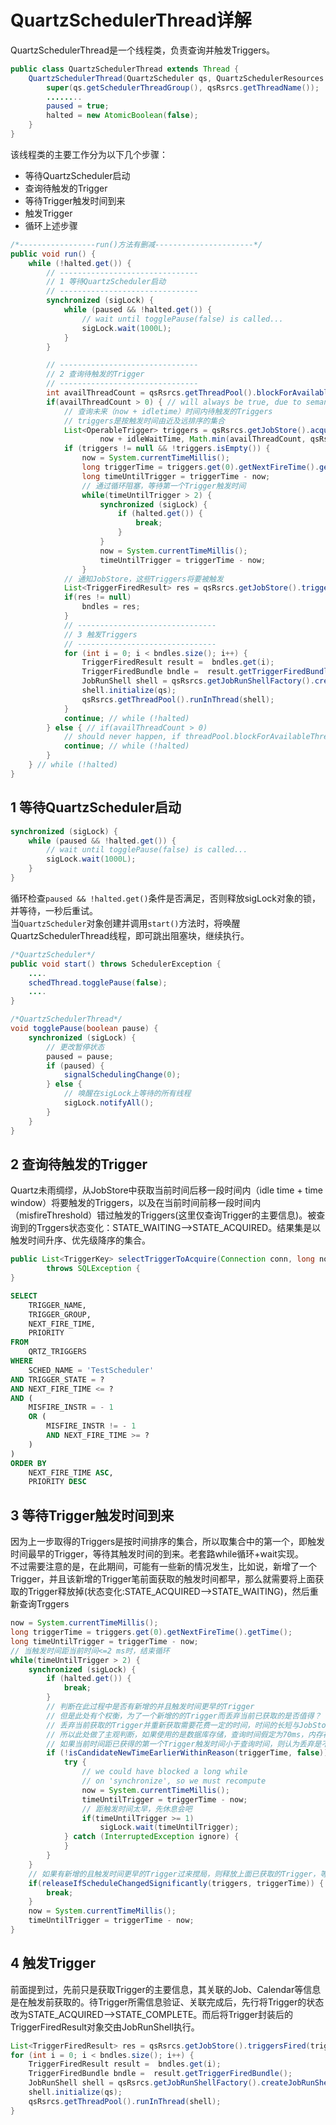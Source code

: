 # QuartzSchedulerThread详解

QuartzSchedulerThread是一个线程类，负责查询并触发Triggers。  

```java
public class QuartzSchedulerThread extends Thread {
    QuartzSchedulerThread(QuartzScheduler qs, QuartzSchedulerResources qsRsrcs, boolean setDaemon, int threadPrio) {
        super(qs.getSchedulerThreadGroup(), qsRsrcs.getThreadName());
        ........
        paused = true;
        halted = new AtomicBoolean(false);
    }
}
```

该线程类的主要工作分为以下几个步骤：  
- 等待QuartzScheduler启动
- 查询待触发的Trigger
- 等待Trigger触发时间到来
- 触发Trigger
- 循环上述步骤

```java
/*-----------------run()方法有删减----------------------*/
public void run() {
    while (!halted.get()) {
        // -------------------------------
        // 1 等待QuartzScheduler启动
        // -------------------------------
        synchronized (sigLock) {
            while (paused && !halted.get()) {
                // wait until togglePause(false) is called...
                sigLock.wait(1000L);
            }
        }

        // -------------------------------
        // 2 查询待触发的Trigger
        // -------------------------------
        int availThreadCount = qsRsrcs.getThreadPool().blockForAvailableThreads();
        if(availThreadCount > 0) { // will always be true, due to semantics of blockForAvailableThreads...
            // 查询未来（now + idletime）时间内待触发的Triggers
            // triggers是按触发时间由近及远排序的集合
            List<OperableTrigger> triggers = qsRsrcs.getJobStore().acquireNextTriggers(
                    now + idleWaitTime, Math.min(availThreadCount, qsRsrcs.getMaxBatchSize()), qsRsrcs.getBatchTimeWindow());
            if (triggers != null && !triggers.isEmpty()) {
                now = System.currentTimeMillis();
                long triggerTime = triggers.get(0).getNextFireTime().getTime();
                long timeUntilTrigger = triggerTime - now;
                // 通过循环阻塞，等待第一个Trigger触发时间
                while(timeUntilTrigger > 2) {
                    synchronized (sigLock) {
                        if (halted.get()) {
                            break;
                        }
                    }
                    now = System.currentTimeMillis();
                    timeUntilTrigger = triggerTime - now;
                }
            // 通知JobStore，这些Triggers将要被触发
            List<TriggerFiredResult> res = qsRsrcs.getJobStore().triggersFired(triggers);
            if(res != null)
                bndles = res;
            }
            // -------------------------------
            // 3 触发Triggers
            // -------------------------------
            for (int i = 0; i < bndles.size(); i++) {
                TriggerFiredResult result =  bndles.get(i);
                TriggerFiredBundle bndle =  result.getTriggerFiredBundle();
                JobRunShell shell = qsRsrcs.getJobRunShellFactory().createJobRunShell(bndle);
                shell.initialize(qs);
                qsRsrcs.getThreadPool().runInThread(shell);
            }
            continue; // while (!halted)
        } else { // if(availThreadCount > 0)
            // should never happen, if threadPool.blockForAvailableThreads() follows contract
            continue; // while (!halted)
        }
    } // while (!halted)
}
```

## 1 等待QuartzScheduler启动
```java
synchronized (sigLock) {
    while (paused && !halted.get()) {
        // wait until togglePause(false) is called...
        sigLock.wait(1000L);
    }
}
```
循环检查`paused && !halted.get()`条件是否满足，否则释放sigLock对象的锁，并等待，一秒后重试。  
当`QuartzScheduler`对象创建并调用`start()`方法时，将唤醒QuartzSchedulerThread线程，即可跳出阻塞块，继续执行。  
```java
/*QuartzScheduler*/
public void start() throws SchedulerException {
    ....
    schedThread.togglePause(false);
    ....
}

/*QuartzSchedulerThread*/
void togglePause(boolean pause) {
    synchronized (sigLock) {
        // 更改暂停状态
        paused = pause;
        if (paused) {
            signalSchedulingChange(0);
        } else {
            // 唤醒在sigLock上等待的所有线程
            sigLock.notifyAll();
        }
    }
}
```

## 2 查询待触发的Trigger
Quartz未雨绸缪，从JobStore中获取当前时间后移一段时间内（idle time + time window）将要触发的Triggers，以及在当前时间前移一段时间内（misfireThreshold）错过触发的Triggers(这里仅查询Trigger的主要信息)。被查询到的Trggers状态变化：STATE_WAITING-->STATE_ACQUIRED。结果集是以触发时间升序、优先级降序的集合。  
```java
public List<TriggerKey> selectTriggerToAcquire(Connection conn, long noLaterThan, long noEarlierThan, int maxCount)
        throws SQLException {
}
```

```sql
SELECT
	TRIGGER_NAME,
	TRIGGER_GROUP,
	NEXT_FIRE_TIME,
	PRIORITY
FROM
	QRTZ_TRIGGERS
WHERE
	SCHED_NAME = 'TestScheduler'
AND TRIGGER_STATE = ?
AND NEXT_FIRE_TIME <= ?
AND (
	MISFIRE_INSTR = - 1
	OR (
		MISFIRE_INSTR != - 1
		AND NEXT_FIRE_TIME >= ?
	)
)
ORDER BY
	NEXT_FIRE_TIME ASC,
	PRIORITY DESC
```

## 3 等待Trigger触发时间到来
因为上一步取得的Triggers是按时间排序的集合，所以取集合中的第一个，即触发时间最早的Trigger，等待其触发时间的到来。老套路while循环+wait实现。  
不过需要注意的是，在此期间，可能有一些新的情况发生，比如说，新增了一个Trigger，并且该新增的Trigger笔前面获取的触发时间都早，那么就需要将上面获取的Trigger释放掉(状态变化:STATE_ACQUIRED-->STATE_WAITING)，然后重新查询Trggers
```java
now = System.currentTimeMillis();
long triggerTime = triggers.get(0).getNextFireTime().getTime();
long timeUntilTrigger = triggerTime - now;
// 当触发时间距当前时间<=2 ms时，结束循环
while(timeUntilTrigger > 2) {
    synchronized (sigLock) {
        if (halted.get()) {
            break;
        }
        // 判断在此过程中是否有新增的并且触发时间更早的Trigger
        // 但是此处有个权衡，为了一个新增的的Trigger而丢弃当前已获取的是否值得？
        // 丢弃当前获取的Trigger并重新获取需要花费一定的时间，时间的长短与JobStore的实现有关。
        // 所以此处做了主观判断，如果使用的是数据库存储，查询时间假定为70ms，内存存储假定为7ms
        // 如果当前时间距已获得的第一个Trigger触发时间小于查询时间，则认为丢弃是不合算的。
        if (!isCandidateNewTimeEarlierWithinReason(triggerTime, false)) {
            try {
                // we could have blocked a long while
                // on 'synchronize', so we must recompute
                now = System.currentTimeMillis();
                timeUntilTrigger = triggerTime - now;
                // 距触发时间太早，先休息会吧
                if(timeUntilTrigger >= 1)
                    sigLock.wait(timeUntilTrigger);
            } catch (InterruptedException ignore) {
            }
        }
    }
    // 如果有新增的且触发时间更早的Trigger过来搅局，则释放上面已获取的Trigger，等待下一波查询
    if(releaseIfScheduleChangedSignificantly(triggers, triggerTime)) {
        break;
    }
    now = System.currentTimeMillis();
    timeUntilTrigger = triggerTime - now;
}
```

## 4 触发Trigger
前面提到过，先前只是获取Trigger的主要信息，其关联的Job、Calendar等信息是在触发前获取的。待Trigger所需信息验证、关联完成后，先行将Trigger的状态改为STATE_ACQUIRED-->STATE_COMPLETE。而后将Trigger封装后的TriggerFiredResult对象交由JobRunShell执行。  
```java
List<TriggerFiredResult> res = qsRsrcs.getJobStore().triggersFired(triggers);
for (int i = 0; i < bndles.size(); i++) {
    TriggerFiredResult result =  bndles.get(i);
    TriggerFiredBundle bndle =  result.getTriggerFiredBundle();
    JobRunShell shell = qsRsrcs.getJobRunShellFactory().createJobRunShell(bndle);
    shell.initialize(qs);
    qsRsrcs.getThreadPool().runInThread(shell);
}
```
